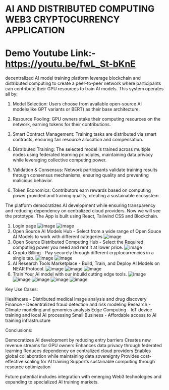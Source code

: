 # AI AND DISTRIBUTED COMPUTING WEB3 CRYPTOCURRENCY APPLICATION
# Demo Youtube Link:- https://youtu.be/fwL_St-bKnE

 decentralized AI model training platform leverage blockchain and distributed computing to create a peer-to-peer network where participants can contribute their GPU resources to train AI models. This system operates all by:

1. Model Selection: Users choose from available open-source AI models(like GPT variants or BERT) as their base architecture.

2. Resource Pooling: GPU owners stake their computing resources on the network, earning tokens for their contributions.

3. Smart Contract Management: Training tasks are distributed via smart contracts, ensuring fair resource allocation and compensation.

4. Distributed Training: The selected model is trained across multiple nodes using federated learning principles, maintaining data privacy while leveraging collective computing power.

5. Validation & Consensus: Network participants validate training results through consensus mechanisms, ensuring quality and preventing malicious behavior.

6. Token Economics: Contributors earn rewards based on computing power provided and training quality, creating a sustainable ecosystem.

The platform democratizes AI development while ensuring transparency and reducing dependency on centralized cloud providers.
Now we will see the prototype. The App is built using React, Tailwind CSS and Blockchain.
1. Login page
  ![image](https://github.com/user-attachments/assets/4613729d-9170-4faa-80c4-827706e9fdee)
  ![image](https://github.com/user-attachments/assets/9dcf9d4e-0936-4136-a9d5-ebe6d62fa99f)
2. Open Source AI Models Hub - Select from a wide range of Open Souce AI Models to work with different categeries
  ![image](https://github.com/user-attachments/assets/b051f0a3-a930-4fd0-adaa-3ab1e059e29c)
3. Open Source Distributed Computing Hub - Select the Required computing power you need and rent it at lower price.
   ![image](https://github.com/user-attachments/assets/7ae5a75c-f101-4d77-96df-0e1fde7756e9)
4. Crypto Billing - Pay securely through different cryptocurrencies in a single tap.
  ![image](https://github.com/user-attachments/assets/2319dea9-a79c-43ae-933e-3a93e62f3835)
  ![image](https://github.com/user-attachments/assets/e3ba050e-6064-4eed-90c1-f78e49fd2e16)
5. AI Research Tools Marketplace - Build, Train, and Deploy AI Models on NEAR Protocol.
   ![image](https://github.com/user-attachments/assets/3add5d72-6fbc-45d6-bf5f-95088d023423)
   ![image](https://github.com/user-attachments/assets/95f69694-f592-430c-9795-d239120c221f)
   ![image](https://github.com/user-attachments/assets/658632e1-d797-4823-ad58-eb2164d9e354)
7. Train Your AI model with our inbuild cutting edge tools.
   ![image](https://github.com/user-attachments/assets/fa1c2b57-5d40-4ae3-8fef-c0049639cfdb)
   ![image](https://github.com/user-attachments/assets/b67e09a2-8940-46d1-94f4-a301fa0825ea)
   ![image](https://github.com/user-attachments/assets/de6ff67c-d367-4f75-ab92-48bf7b4f09a5)
   ![image](https://github.com/user-attachments/assets/4c2ac0aa-b99f-4204-8309-dddb1fe1c54c)
  ![image](https://github.com/user-attachments/assets/eac39c9c-5e3f-40f3-91bc-d485139c9fe1)

Key Use Cases:

Healthcare - Distributed medical image analysis and drug discovery
Finance - Decentralized fraud detection and risk modeling
Research - Climate modeling and genomics analysis
Edge Computing - IoT device training and local AI processing
Small Business - Affordable access to AI training infrastructure

Conclusions:

Democratizes AI development by reducing entry barriers
Creates new revenue streams for GPU owners
Enhances data privacy through federated learning
Reduces dependency on centralized cloud providers
Enables global collaboration while maintaining data sovereignty
Provides cost-effective scaling for AI training
Supports sustainable computing through resource optimization

Future potential includes integration with emerging Web3 technologies and expanding to specialized AI training markets.



